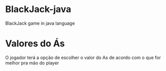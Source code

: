# BlackJack-java
BlackJack game in java language

# Valores do Ás
O jogador terá a opção de escolher o valor do As de acordo com o que for melhor pra mão do player
